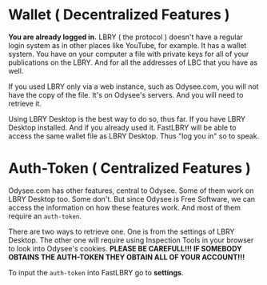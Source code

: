 # Wallet ( Decentralized Features )

**You are already logged in.** LBRY ( the protocol ) doesn't have a regular login system as in other places like YouTube, for example. It has a wallet system. You have on your computer a file with private keys for all of your publications on the LBRY. And for all the addresses of LBC that you have as well.

If you used LBRY only via a web instance, such as Odysee.com, you will not have the copy of the file. It's on Odysee's servers. And you will need to retrieve it.

Using LBRY Desktop is the best way to do so, thus far. If you have LBRY Desktop installed. And if you already used it. FastLBRY will be able to access the same wallet file as LBRY Desktop. Thus "log you in" so to speak.

# Auth-Token ( Centralized Features )

Odysee.com has other features, central to Odysee. Some of them work on LBRY Desktop too. Some don't. But since Odysee is Free Software, we can access the information on how these features work. And most of them require an `auth-token`.

There are two ways to retrieve one. One is from the settings of LBRY Desktop. The other one will require using Inspection Tools in your browser to look into Odysee's cookies. **PLEASE BE CAREFULL!!! IF SOMEBODY OBTAINS THE AUTH-TOKEN THEY OBTAIN ALL OF YOUR ACCOUNT!!!**

To input the `auth-token` into FastLBRY go to **settings**.
